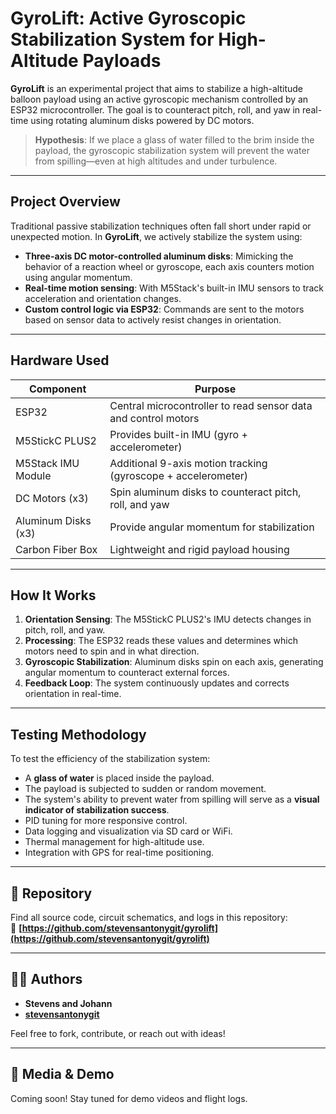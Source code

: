 # GyroLift: Active Gyroscopic Stabilization System for High-Altitude Payloads

**GyroLift** is an experimental project that aims to stabilize a high-altitude balloon payload using an active gyroscopic mechanism controlled by an ESP32 microcontroller. The goal is to counteract pitch, roll, and yaw in real-time using rotating aluminum disks powered by DC motors.

>**Hypothesis**: If we place a glass of water filled to the brim inside the payload, the gyroscopic stabilization system will prevent the water from spilling—even at high altitudes and under turbulence.

---

## Project Overview

Traditional passive stabilization techniques often fall short under rapid or unexpected motion. In **GyroLift**, we actively stabilize the system using:

- **Three-axis DC motor-controlled aluminum disks**: Mimicking the behavior of a reaction wheel or gyroscope, each axis counters motion using angular momentum.
- **Real-time motion sensing**: With M5Stack's built-in IMU sensors to track acceleration and orientation changes.
- **Custom control logic via ESP32**: Commands are sent to the motors based on sensor data to actively resist changes in orientation.

---

## Hardware Used

| Component            | Purpose                                                 |
|---------------------|---------------------------------------------------------|
| ESP32               | Central microcontroller to read sensor data and control motors |
| M5StickC PLUS2      | Provides built-in IMU (gyro + accelerometer)            |
| M5Stack IMU Module  | Additional 9-axis motion tracking (gyroscope + accelerometer) |
| DC Motors (x3)      | Spin aluminum disks to counteract pitch, roll, and yaw  |
| Aluminum Disks (x3) | Provide angular momentum for stabilization              |
| Carbon Fiber Box    | Lightweight and rigid payload housing                   |

---

## How It Works

1. **Orientation Sensing**: The M5StickC PLUS2's IMU detects changes in pitch, roll, and yaw.
2. **Processing**: The ESP32 reads these values and determines which motors need to spin and in what direction.
3. **Gyroscopic Stabilization**: Aluminum disks spin on each axis, generating angular momentum to counteract external forces.
4. **Feedback Loop**: The system continuously updates and corrects orientation in real-time.

---

## Testing Methodology

To test the efficiency of the stabilization system:
- A **glass of water** is placed inside the payload.
- The payload is subjected to sudden or random movement.
- The system's ability to prevent water from spilling will serve as a **visual indicator of stabilization success**.
- PID tuning for more responsive control.
- Data logging and visualization via SD card or WiFi.
- Thermal management for high-altitude use.
- Integration with GPS for real-time positioning.

---

## 📁 Repository

Find all source code, circuit schematics, and logs in this repository:  
🔗 **[https://github.com/stevensantonygit/gyrolift](https://github.com/stevensantonygit/gyrolift)**

---

## 🧑‍💻 Authors

- **Stevens and Johann**  
- **[stevensantonygit](https://github.com/stevensantonygit)**

Feel free to fork, contribute, or reach out with ideas!

---

## 📸 Media & Demo

Coming soon! Stay tuned for demo videos and flight logs.

